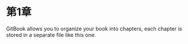 # 第1章

GitBook allows you to organize your book into chapters, each chapter is stored in a separate file like this one.

